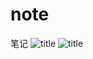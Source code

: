 # note
笔记
![title](https://raw.githubusercontent.com/pallcard/noteImg/blob/master/noteImg/2020/03/07/11120200307230755-1583594171386.jpg)
![title](https://raw.githubusercontent.com/linshiyouxiangt1/images/master/gitnote/2020/03/07/11120200307230755-1583594984011.jpg)
